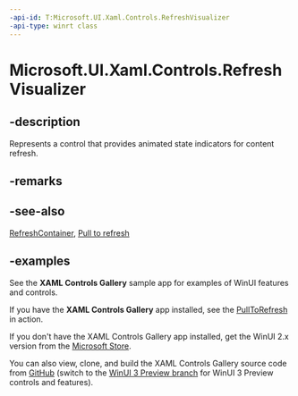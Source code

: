 ```yaml
---
-api-id: T:Microsoft.UI.Xaml.Controls.RefreshVisualizer
-api-type: winrt class
---
```

<!-- Class syntax.
public class RefreshVisualizer : Control, Control
-->

# Microsoft.UI.Xaml.Controls.RefreshVisualizer

## -description

Represents a control that provides animated state indicators for content refresh.

## -remarks

## -see-also

[RefreshContainer](refreshcontainer.md), [Pull to refresh](/windows/uwp/design/controls-and-patterns/pull-to-refresh)

## -examples

See the **XAML Controls Gallery** sample app for examples of WinUI features and controls.

If you have the **XAML Controls Gallery** app installed, see the [PullToRefresh](xamlcontrolsgallery:/item/PullToRefresh) in action.

If you don't have the XAML Controls Gallery app installed, get the WinUI 2.x version from the [Microsoft Store](https://www.microsoft.com/p/xaml-controls-gallery/9msvh128x2zt).

You can also view, clone, and build the XAML Controls Gallery source code from [GitHub](https://github.com/Microsoft/Xaml-Controls-Gallery) (switch to the [WinUI 3 Preview branch](https://github.com/microsoft/Xaml-Controls-Gallery/tree/winui3preview) for WinUI 3 Preview controls and features).
